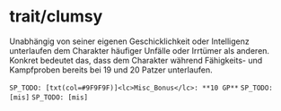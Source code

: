 # trait/clumsy

Unabhängig von seiner eigenen Geschicklichkeit oder Intelligenz unterlaufen dem Charakter häufiger Unfälle oder Irrtümer als anderen. Konkret bedeutet das, dass dem Charakter während Fähigkeits- und Kampfproben bereits bei 19 und 20 Patzer unterlaufen.

`SP_TODO: [txt(col=#9F9F9F)]<lc>Misc_Bonus</lc>: **10 GP**`
`SP_TODO: [mis]`
`SP_TODO: [mis]`